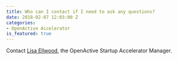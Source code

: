 ```yaml
---
title: Who can I contact if I need to ask any questions?
date: 2018-02-07 12:03:00 Z
categories:
- OpenActive Accelerator
is_featured: true
---
```


Contact [Lisa Ellwood](mailto:lisa.ellwood@theodi.org), the OpenActive Startup Accelerator Manager. 